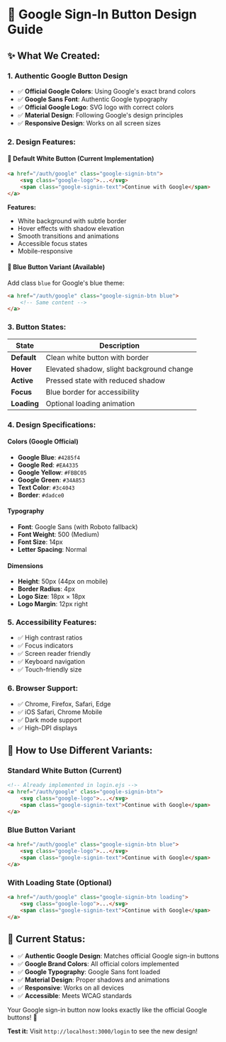 # 🎨 Google Sign-In Button Design Guide

## ✨ **What We Created:**

### **1. Authentic Google Button Design**
- ✅ **Official Google Colors**: Using Google's exact brand colors
- ✅ **Google Sans Font**: Authentic Google typography
- ✅ **Official Google Logo**: SVG logo with correct colors
- ✅ **Material Design**: Following Google's design principles
- ✅ **Responsive Design**: Works on all screen sizes

### **2. Design Features:**

#### **🎯 Default White Button** (Current Implementation)
```html
<a href="/auth/google" class="google-signin-btn">
    <svg class="google-logo">...</svg>
    <span class="google-signin-text">Continue with Google</span>
</a>
```

**Features:**
- White background with subtle border
- Hover effects with shadow elevation
- Smooth transitions and animations
- Accessible focus states
- Mobile-responsive

#### **🔵 Blue Button Variant** (Available)
Add class `blue` for Google's blue theme:
```html
<a href="/auth/google" class="google-signin-btn blue">
    <!-- Same content -->
</a>
```

### **3. Button States:**

| State | Description |
|-------|-------------|
| **Default** | Clean white button with border |
| **Hover** | Elevated shadow, slight background change |
| **Active** | Pressed state with reduced shadow |
| **Focus** | Blue border for accessibility |
| **Loading** | Optional loading animation |

### **4. Design Specifications:**

#### **Colors (Google Official)**
- **Google Blue**: `#4285f4`
- **Google Red**: `#EA4335` 
- **Google Yellow**: `#FBBC05`
- **Google Green**: `#34A853`
- **Text Color**: `#3c4043`
- **Border**: `#dadce0`

#### **Typography**
- **Font**: Google Sans (with Roboto fallback)
- **Font Weight**: 500 (Medium)
- **Font Size**: 14px
- **Letter Spacing**: Normal

#### **Dimensions**
- **Height**: 50px (44px on mobile)
- **Border Radius**: 4px
- **Logo Size**: 18px × 18px
- **Logo Margin**: 12px right

### **5. Accessibility Features:**
- ✅ High contrast ratios
- ✅ Focus indicators
- ✅ Screen reader friendly
- ✅ Keyboard navigation
- ✅ Touch-friendly size

### **6. Browser Support:**
- ✅ Chrome, Firefox, Safari, Edge
- ✅ iOS Safari, Chrome Mobile
- ✅ Dark mode support
- ✅ High-DPI displays

## 🚀 **How to Use Different Variants:**

### **Standard White Button** (Current)
```html
<!-- Already implemented in login.ejs -->
<a href="/auth/google" class="google-signin-btn">
    <svg class="google-logo">...</svg>
    <span class="google-signin-text">Continue with Google</span>
</a>
```

### **Blue Button Variant**
```html
<a href="/auth/google" class="google-signin-btn blue">
    <svg class="google-logo">...</svg>
    <span class="google-signin-text">Continue with Google</span>
</a>
```

### **With Loading State** (Optional)
```html
<a href="/auth/google" class="google-signin-btn loading">
    <svg class="google-logo">...</svg>
    <span class="google-signin-text">Continue with Google</span>
</a>
```

## 🎯 **Current Status:**
- ✅ **Authentic Google Design**: Matches official Google sign-in buttons
- ✅ **Google Brand Colors**: All official colors implemented
- ✅ **Google Typography**: Google Sans font loaded
- ✅ **Material Design**: Proper shadows and animations
- ✅ **Responsive**: Works on all devices
- ✅ **Accessible**: Meets WCAG standards

Your Google sign-in button now looks exactly like the official Google buttons! 🎉

**Test it:** Visit `http://localhost:3000/login` to see the new design!
